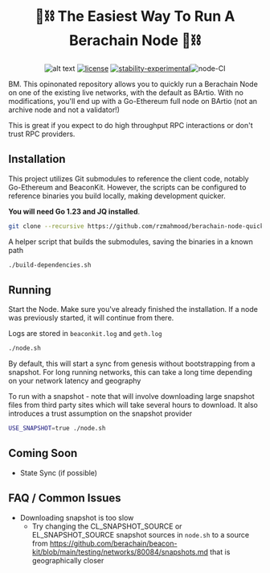 <div align="center">

# 🐻⛓️ The Easiest Way To Run A Berachain Node 🐻⛓️



![alt text](./assets//hero.png)
[![license](https://img.shields.io/badge/license-MIT-blue.svg)](./LICENSE)
[![stability-experimental](https://img.shields.io/badge/stability-experimental-orange.svg)](https://github.com/mkenney/software-guides/blob/master/STABILITY-BADGES.md#experimental)![node-CI](https://github.com/rzmahmood/berachain-node-quickstart/actions/workflows/node.yml/badge.svg)
</div>

BM. This opinonated repository allows you to quickly run a Berachain Node on one of the existing live networks, with the default as BArtio. With no modifications, you'll end up with a Go-Ethereum full node on BArtio (not an archive node and not a validator!)

This is great if you expect to do high throughput RPC interactions or don't trust RPC providers.

## Installation
This project utilizes Git submodules to reference the client code, notably Go-Ethereum and BeaconKit.
However, the scripts can be configured to reference binaries you build locally, making development quicker.

 **You will need Go 1.23 and JQ installed**.

 ```bash
git clone --recursive https://github.com/rzmahmood/berachain-node-quickstart.git
```

A helper script that builds the submodules, saving the binaries in a known path

```bash
./build-dependencies.sh
```

## Running
Start the Node. Make sure you've already finished the installation. If a node was previously started, it will continue from there.

Logs are stored in `beaconkit.log` and `geth.log`

```bash
./node.sh
```

By default, this will start a sync from genesis without bootstrapping from a snapshot. For long running networks, this can take a long time depending on your network latency and geography

To run with a snapshot - note that will involve downloading large snapshot files from third party sites which will take several hours to download. It also introduces a trust assumption on the snapshot provider
```bash
USE_SNAPSHOT=true ./node.sh
```

## Coming Soon
- State Sync (if possible)

## FAQ / Common Issues
- Downloading snapshot is too slow
    - Try changing the CL_SNAPSHOT_SOURCE or EL_SNAPSHOT_SOURCE snapshot sources in `node.sh` to a source from https://github.com/berachain/beacon-kit/blob/main/testing/networks/80084/snapshots.md that is geographically closer


